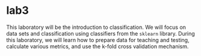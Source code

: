 # lab3
This laboratory will be the introduction to classification. We will focus on data sets and classification using classifiers from the `sklearn` library. During this laboratory, we will learn how to prepare data for teaching and testing, calculate various metrics, and use the k-fold cross validation mechanism.

